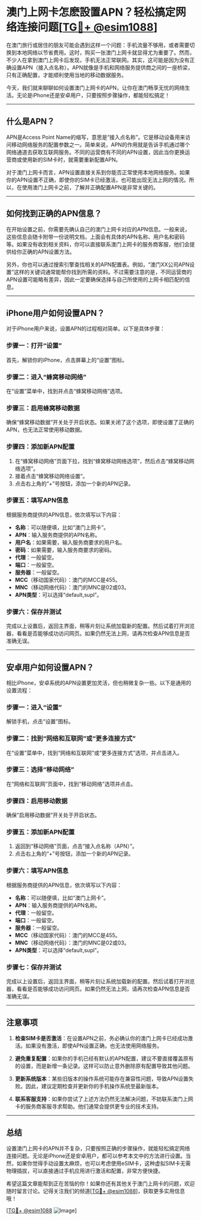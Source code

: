 # 澳门上网卡怎麽設置APN？轻松搞定网络连接问题[[TG💪+ @esim1088](https://t.me/s/esim1088)]

在澳门旅行或居住的朋友可能会遇到这样一个问题：手机流量不够用，或者需要切换到本地网络以节省费用。这时，购买一张澳门上网卡就显得尤为重要了。然而，不少人在拿到澳门上网卡后发现，手机无法正常联网。其实，这可能是因为没有正确设置APN（接入点名称）。APN就像是手机和网络服务提供商之间的一座桥梁，只有正确配置，才能顺利使用当地的移动数据服务。

今天，我们就来聊聊如何设置澳门上网卡的APN，让你在澳门畅享无忧的网络生活。无论是iPhone还是安卓用户，只要按照步骤操作，都能轻松搞定！

---

## 什么是APN？

APN是Access Point Name的缩写，意思是“接入点名称”。它是移动设备用来访问移动网络服务的配置参数之一。简单来说，APN的作用就是告诉手机通过哪个网络通道去获取互联网服务。不同的运营商有不同的APN设置，因此当你更换运营商或使用新的SIM卡时，就需要重新配置APN。

对于澳门上网卡而言，APN设置直接关系到你能否正常使用本地网络服务。如果你的APN设置不正确，即使你的SIM卡已经激活，也可能出现无法上网的情况。所以，在使用澳门上网卡之前，了解并正确配置APN是非常关键的。

---

## 如何找到正确的APN信息？

在开始设置之前，你需要先确认自己的澳门上网卡对应的APN信息。一般来说，这些信息会随卡附带一份说明文档，上面会有具体的APN名称、用户名和密码等。如果没有收到相关资料，你可以直接联系澳门上网卡的服务商客服，他们会提供给你正确的APN设置方法。

另外，你也可以通过搜索引擎查找相关的APN配置表。例如，“澳门XX公司APN设置”这样的关键词通常能帮你找到所需的资料。不过需要注意的是，不同运营商的APN设置可能略有差异，因此一定要确保选择与自己所使用的上网卡相匹配的信息。

---

## iPhone用户如何设置APN？

对于iPhone用户来说，设置APN的过程相对简单。以下是具体步骤：

### 步骤一：打开“设置”
首先，解锁你的iPhone，点击屏幕上的“设置”图标。

### 步骤二：进入“蜂窝移动网络”
在“设置”菜单中，找到并点击“蜂窝移动网络”选项。

### 步骤三：启用蜂窝移动数据
确保“蜂窝移动数据”开关处于开启状态。如果关闭了这个选项，即使设置了正确的APN，也无法正常使用移动数据。

### 步骤四：添加新APN配置
1. 在“蜂窝移动网络”页面下拉，找到“蜂窝移动网络选项”，然后点击“蜂窝移动网络选项”。
2. 接着点击“蜂窝移动网络设置”。
3. 点击右上角的“+”号按钮，添加一个新的APN记录。

### 步骤五：填写APN信息
根据服务商提供的APN信息，依次填写以下内容：
- **名称**：可以随便填，比如“澳门上网卡”。
- **APN**：输入服务商提供的APN名称。
- **用户名**：如果需要，输入服务商要求的用户名。
- **密码**：如果需要，输入服务商要求的密码。
- **代理**：一般留空。
- **端口**：一般留空。
- **服务器**：一般留空。
- **MCC**（移动国家代码）：澳门的MCC是455。
- **MNC**（移动网络代码）：澳门的MNC是02或03。
- **APN类型**：可以选择“default,supl”。

### 步骤六：保存并测试
完成以上设置后，返回主界面，稍等片刻让系统加载新的配置。然后试着打开浏览器，看看是否能够成功访问网页。如果仍然无法上网，请再次检查APN信息是否准确无误。

---

## 安卓用户如何设置APN？

相比iPhone，安卓系统的APN设置更加灵活，但也稍微复杂一些。以下是通用的设置流程：

### 步骤一：进入“设置”
解锁手机，点击“设置”图标。

### 步骤二：找到“网络和互联网”或“更多连接方式”
在“设置”菜单中，找到“网络和互联网”或“更多连接方式”选项，并点击进入。

### 步骤三：选择“移动网络”
在“网络和互联网”页面中，找到“移动网络”选项并点击。

### 步骤四：启用移动数据
确保“启用移动数据”开关处于开启状态。

### 步骤五：添加新APN配置
1. 返回到“移动网络”页面，点击“接入点名称（APN）”。
2. 点击右上角的“+”号按钮，添加一个新的APN记录。

### 步骤六：填写APN信息
根据服务商提供的APN信息，依次填写以下内容：
- **名称**：可以随便填，比如“澳门上网卡”。
- **APN**：输入服务商提供的APN名称。
- **代理**：一般留空。
- **端口**：一般留空。
- **服务器**：一般留空。
- **MCC**（移动国家代码）：澳门的MCC是455。
- **MNC**（移动网络代码）：澳门的MNC是02或03。
- **APN类型**：可以选择“default,supl”。

### 步骤七：保存并测试
完成以上设置后，返回主界面，稍等片刻让系统加载新的配置。然后试着打开浏览器，看看是否能够成功访问网页。如果仍然无法上网，请再次检查APN信息是否准确无误。

---

## 注意事项

1. **检查SIM卡是否激活**：在设置APN之前，务必确认你的澳门上网卡已经成功激活。如果没有激活，即使APN设置正确，也无法使用网络服务。
   
2. **避免重复配置**：如果你的手机已经有默认的APN配置，建议不要直接覆盖原有的设置，而是新增一条记录。这样可以防止意外删除原有配置导致其他问题。

3. **更新系统版本**：某些旧版本的操作系统可能存在兼容性问题，导致APN设置失败。因此，建议定期检查并更新你的手机操作系统至最新版本。

4. **联系客服支持**：如果你尝试了上述方法仍然无法解决问题，不妨联系澳门上网卡的服务商客服寻求帮助。他们通常会提供更专业的技术支持。

---

## 总结

设置澳门上网卡的APN并不复杂，只要按照正确的步骤操作，就能轻松搞定网络连接问题。无论是iPhone还是安卓用户，都可以参考本文中的方法进行设置。当然，如果你觉得手动设置太麻烦，也可以考虑使用eSIM卡，这种虚拟SIM卡无需物理插拔，可以直接通过手机应用进行激活和配置，非常方便快捷。

希望这篇文章能帮到正在苦恼的你！如果你还有其他关于澳门上网卡的问题，欢迎随时留言讨论。记得关注我们的频道[[TG💪+ @esim1088](https://t.me/s/esim1088)]，获取更多实用信息哦！

[[TG💪+ @esim1088](https://t.me/s/esim1088) ![Image](https://i.postimg.cc/4NQfJmqS/Snipaste-2025-05-13-00-14-12.png)]